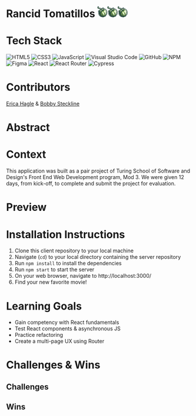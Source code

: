 # Rancid Tomatillos <img src="public/tomatillo-icon.png" height=30px/><img src="public/tomatillo-icon.png" height=30px/><img src="public/tomatillo-icon.png" height=30px/>

<!-- ![Deployed Site]() -->

# Tech Stack
![HTML5](https://img.shields.io/badge/html5-%23E34F26.svg?style=for-the-badge&logo=html5&logoColor=white)
![CSS3](https://img.shields.io/badge/css3-%231572B6.svg?style=for-the-badge&logo=css3&logoColor=white)
![JavaScript](https://img.shields.io/badge/javascript-%23323330.svg?style=for-the-badge&logo=javascript&logoColor=%23F7DF1E)
![Visual Studio Code](https://img.shields.io/badge/Visual%20Studio%20Code-0078d7.svg?style=for-the-badge&logo=visual-studio-code&logoColor=white)
![GitHub](https://img.shields.io/badge/github-%23121011.svg?style=for-the-badge&logo=github&logoColor=white)
![NPM](https://img.shields.io/badge/NPM-%23CB3837.svg?style=for-the-badge&logo=npm&logoColor=white)
![Figma](https://img.shields.io/badge/figma-%23F24E1E.svg?style=for-the-badge&logo=figma&logoColor=white)
![React](https://img.shields.io/badge/React-20232A?style=for-the-badge&logo=react&logoColor=61DAFB)
![React Router](https://img.shields.io/badge/React_Router-CA4245?style=for-the-badge&logo=react-router&logoColor=white)
![Cypress](https://img.shields.io/badge/Cypress-17202C?logo=cypress&logoColor=fff&style=for-the-badge)

# Contributors
[Erica Hagle](https://github.com/ericahagle) &
[Bobby Steckline](https://github.com/rjsturing)

# Abstract
<!-- Add abstract info here -->

# Context
This application was built as a pair project of Turing School of Software and Design's Front End Web Development program, Mod 3. We were given 12 days, from kick-off, to complete and submit the project for evaluation.

# Preview
<!-- Add preview video here -->

# Installation Instructions
1. Clone this client repository to your local machine
2. Navigate (`cd`) to your local directory containing the server repository
3. Run `npm install` to install the dependencies
4. Run `npm start` to start the server
5. On your web browser, navigate to http://localhost:3000/
6. Find your new favorite movie!

# Learning Goals
- Gain competency with React fundamentals
- Test React components & asynchronous JS
- Practice refactoring
- Create a multi-page UX using Router

# Challenges & Wins
## Challenges
<!-- - Add challenges here -->
## Wins
<!-- - Add wins here -->

